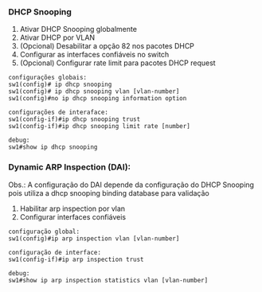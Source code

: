 ### DHCP Snooping

1. Ativar DHCP Snooping globalmente
2. Ativar DHCP por VLAN
3. (Opcional) Desabilitar a opção 82 nos pacotes DHCP
4. Configurar as interfaces confiáveis no switch
5. (Opcional) Configurar rate limit para pacotes DHCP request 

 
```switch-cli
configurações globais:
sw1(config)# ip dhcp snooping
sw1(config)# ip dhcp snooping vlan [vlan-number]
sw1(config)#no ip dhcp snooping information option

configurações de interaface:
sw1(config-if)#ip dhcp snooping trust
sw1(config-if)#ip dhcp snooping limit rate [number]

debug:
sw1#show ip dhcp snooping
```


### Dynamic ARP Inspection (DAI):

Obs.: A configuração do DAI depende da configuração do DHCP Snooping pois utiliza a dhcp snooping binding database para validação

1. Habilitar arp inspection por vlan
2. Configurar interfaces confiáveis

```switch-cli
configuração global:
sw1(config)#ip arp inspection vlan [vlan-number]

configuração de interface:
sw1(config-if)#ip arp inspection trust

debug:
sw1#show ip arp inspection statistics vlan [vlan-number]
```
